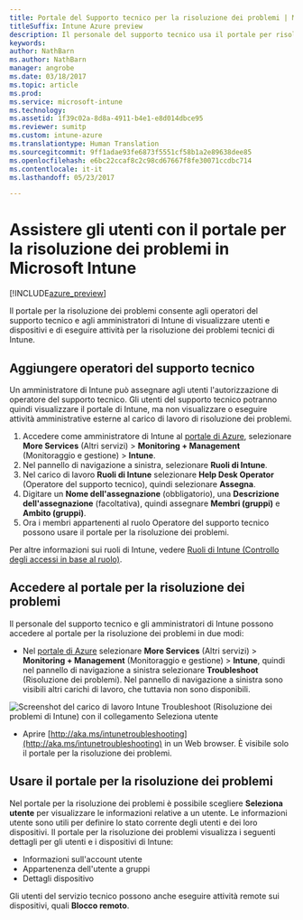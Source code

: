 ```yaml
---
title: Portale del Supporto tecnico per la risoluzione dei problemi | Microsoft Docs
titleSuffix: Intune Azure preview
description: Il personale del supporto tecnico usa il portale per risolvere i problemi tecnici degli utenti
keywords: 
author: NathBarn
ms.author: NathBarn
manager: angrobe
ms.date: 03/18/2017
ms.topic: article
ms.prod: 
ms.service: microsoft-intune
ms.technology: 
ms.assetid: 1f39c02a-8d8a-4911-b4e1-e8d014dbce95
ms.reviewer: sumitp
ms.custom: intune-azure
ms.translationtype: Human Translation
ms.sourcegitcommit: 9ff1adae93fe6873f5551cf58b1a2e89638dee85
ms.openlocfilehash: e6bc22ccaf8c2c98cd67667f8fe30071ccdbc714
ms.contentlocale: it-it
ms.lasthandoff: 05/23/2017

---
```

# <a name="help-users-with-the-troubleshooting-portal-in-microsoft-intune"></a>Assistere gli utenti con il portale per la risoluzione dei problemi in Microsoft Intune

[!INCLUDE[azure_preview](./includes/azure_preview.md)]

Il portale per la risoluzione dei problemi consente agli operatori del supporto tecnico e agli amministratori di Intune di visualizzare utenti e dispositivi e di eseguire attività per la risoluzione dei problemi tecnici di Intune.

## <a name="add-help-desk-operators"></a>Aggiungere operatori del supporto tecnico
Un amministratore di Intune può assegnare agli utenti l'autorizzazione di operatore del supporto tecnico. Gli utenti del supporto tecnico potranno quindi visualizzare il portale di Intune, ma non visualizzare o eseguire attività amministrative esterne al carico di lavoro di risoluzione dei problemi.

1. Accedere come amministratore di Intune al [portale di Azure](https:portal.azure.com), selezionare **More Services** (Altri servizi) > **Monitoring + Management** (Monitoraggio e gestione)  > **Intune**.
2. Nel pannello di navigazione a sinistra, selezionare **Ruoli di Intune**.
3. Nel carico di lavoro **Ruoli di Intune** selezionare **Help Desk Operator** (Operatore del supporto tecnico), quindi selezionare **Assegna**.
4. Digitare un **Nome dell'assegnazione** (obbligatorio), una **Descrizione dell'assegnazione** (facoltativa), quindi assegnare **Membri (gruppi)** e **Ambito (gruppi)**.
5. Ora i membri appartenenti al ruolo Operatore del supporto tecnico possono usare il portale per la risoluzione dei problemi.

Per altre informazioni sui ruoli di Intune, vedere [Ruoli di Intune (Controllo degli accessi in base al ruolo)](role-based-access-control.md).

## <a name="access-the-troubleshooting-portal"></a>Accedere al portale per la risoluzione dei problemi

Il personale del supporto tecnico e gli amministratori di Intune possono accedere al portale per la risoluzione dei problemi in due modi:
- Nel [portale di Azure](https://portal.azure.com) selezionare **More Services** (Altri servizi)  > **Monitoring + Management** (Monitoraggio e gestione) > **Intune**, quindi nel pannello di navigazione a sinistra selezionare **Troubleshoot** (Risoluzione dei problemi). Nel pannello di navigazione a sinistra sono visibili altri carichi di lavoro, che tuttavia non sono disponibili.

![Screenshot del carico di lavoro Intune Troubleshoot (Risoluzione dei problemi di Intune) con il collegamento Seleziona utente](media/help-desk-user.png)
- Aprire [http://aka.ms/intunetroubleshooting](http://aka.ms/intunetroubleshooting) in un Web browser. È visibile solo il portale per la risoluzione dei problemi.

## <a name="use-the-troubleshooting-portal"></a>Usare il portale per la risoluzione dei problemi

Nel portale per la risoluzione dei problemi è possibile scegliere **Seleziona utente** per visualizzare le informazioni relative a un utente. Le informazioni utente sono utili per definire lo stato corrente degli utenti e dei loro dispositivi. Il portale per la risoluzione dei problemi visualizza i seguenti dettagli per gli utenti e i dispositivi di Intune:
- Informazioni sull'account utente
- Appartenenza dell'utente a gruppi
- Dettagli dispositivo

Gli utenti del servizio tecnico possono anche eseguire attività remote sui dispositivi, quali **Blocco remoto**.

